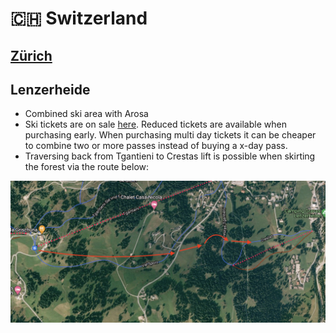 # 🇨🇭 Switzerland

## [Zürich](zuerich.md)

## Lenzerheide

* Combined ski area with Arosa
* Ski tickets are on sale [here](https://ticket.arosalenzerheide.swiss/). Reduced tickets are available when purchasing early. When purchasing multi day tickets it can be cheaper to combine two or more passes instead of buying a x-day pass.
* Traversing back from Tgantieni to Crestas lift is possible when skirting the forest via the route below:

![Traversing back from Tgantieni to Crestas lift without an official ski slope is possible](<../../.gitbook/assets/Screenshot 2022-01-15 at 19.40.03.png>)
